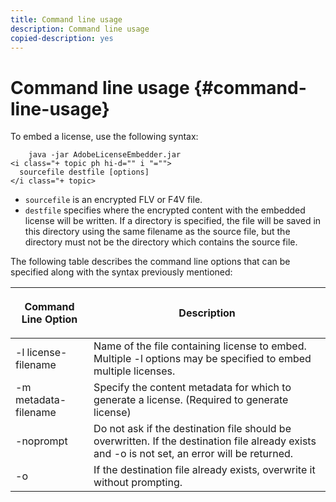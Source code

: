 ```yaml
---
title: Command line usage
description: Command line usage
copied-description: yes
---
```


# Command line usage {#command-line-usage}

To embed a license, use the following syntax:

```
    java -jar AdobeLicenseEmbedder.jar  
<i class="+ topic ph hi-d="" i "="">
  sourcefile destfile [options] 
</i class="+ topic>
```

* `sourcefile` is an encrypted FLV or F4V file. 
* `destfile` specifies where the encrypted content with the embedded license will be written. If a directory is specified, the file will be saved in this directory using the same filename as the source file, but the directory must not be the directory which contains the source file.

The following table describes the command line options that can be specified along with the syntax previously mentioned: 

<table frame="all" colsep="1" rowsep="1" class="+ topic/table adobe-d/table " id="table_hnl_2sy_n4"> 
 <thead class="- topic/thead "> 
  <tr rowsep="1" class="- topic/row "> 
   <th colname="1" class="- topic/entry entry"> <p class="- topic/p ">Command Line Option </p> </th> 
   <th colname="2" class="- topic/entry entry"> <p class="- topic/p ">Description </p> </th> 
  </tr> 
 </thead>
 <tbody class="- topic/tbody "> 
  <tr rowsep="1" class="- topic/row "> 
   <td colname="1" class="- topic/entry "> <span class="+ topic/ph pr-d/codeph codeph"> -l license-filename </span> </td> 
   <td colname="2" class="- topic/entry "> Name of the file containing license to embed. Multiple <span class="codeph"> -l </span> options may be specified to embed multiple licenses. </td> 
  </tr> 
  <tr rowsep="1" class="- topic/row "> 
   <td colname="1" class="- topic/entry "> <span class="+ topic/ph pr-d/codeph codeph"> -m metadata-filename </span> </td> 
   <td colname="2" class="- topic/entry "> Specify the content metadata for which to generate a license. (Required to generate license) </td> 
  </tr> 
  <tr rowsep="1" class="- topic/row "> 
   <td colname="1" class="- topic/entry "> <span class="codeph"> -noprompt </span> </td> 
   <td colname="2" class="- topic/entry "> Do not ask if the destination file should be overwritten. If the destination file already exists and <span class="codeph"> -o </span> is not set, an error will be returned. </td> 
  </tr> 
  <tr rowsep="0" class="- topic/row "> 
   <td colname="1" class="- topic/entry "> <span class="codeph"> -o </span> </td> 
   <td colname="2" class="- topic/entry "> If the destination file already exists, overwrite it without prompting. </td> 
  </tr> 
 </tbody> 
</table>

